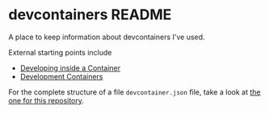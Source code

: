 # devcontainers README

A place to keep information about devcontainers I've used.

External starting points include
* [Developing inside a Container](https://code.visualstudio.com/docs/devcontainers/containers)
* [Development Containers](https://containers.dev/)

For the complete structure of a file `devcontainer.json` file, take a look at [the one for this repository](../.devcontainer/devcontainer.json).
